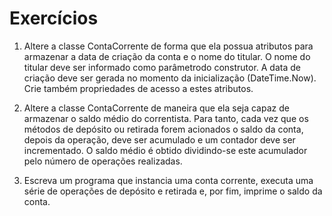 # Exercícios 
 
1. Altere a classe ContaCorrente de forma que ela possua atributos para armazenar a data de criação da conta e o nome do titular. O nome do titular deve ser informado como parâmetrodo construtor. A data de criação deve ser gerada no momento da inicialização (DateTime.Now). Crie também propriedades de acesso a estes atributos. 
 
2. Altere a classe ContaCorrente de maneira que ela seja capaz de armazenar o saldo médio do correntista. Para tanto, cada vez que os métodos de depósito ou retirada forem acionados o saldo da conta, depois da operação, deve ser acumulado e um contador deve ser incrementado. O saldo médio é obtido dividindo-se este acumulador pelo número de operações realizadas.  
 
3. Escreva um programa que instancia uma conta corrente, executa uma série de operações de depósito e retirada e, por fim, imprime o saldo da conta. 